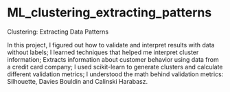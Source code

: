# ML_clustering_extracting_patterns
Clustering: Extracting Data Patterns

In this project, I figured out how to validate and interpret results with data without labels;
I learned techniques that helped me interpret cluster information;
Extracts information about customer behavior using data from a credit card company;
I used scikit-learn to generate clusters and calculate different validation metrics;
I understood the math behind validation metrics: Silhouette, Davies Bouldin and Calinski Harabasz.

